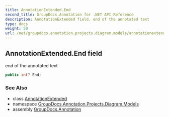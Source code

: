 ```yaml
---
title: AnnotationExtended.End
second_title: GroupDocs.Annotation for .NET API Reference
description: AnnotationExtended field. end of the annotated text
type: docs
weight: 50
url: /net/groupdocs.annotation.projects.diagram.models/annotationextended/end/
---
```

## AnnotationExtended.End field

end of the annotated text

```csharp
public int? End;
```

### See Also

* class [AnnotationExtended](../)
* namespace [GroupDocs.Annotation.Projects.Diagram.Models](../../annotationextended/)
* assembly [GroupDocs.Annotation](../../../)


